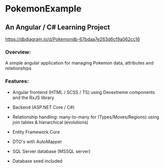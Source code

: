 # PokemonExample
## An Angular / C# Learning Project
https://dbdiagram.io/d/Pokemondb-67bdaa7e263d6cf9a062cc16

### Overview:
A simple angular application for managing Pokemon data, attributes and relationships

### Features:

- Angular frontend (HTML / SCSS / TS) using Devextreme components and the RxJS library

- Backend (ASP.NET Core / C#)

- Relationship handling: many-to-many for (Types/Moves/Regions) using join tables & hierarchical (evolutions)

- Entity Framework Core

- DTO's with AutoMapper

- SQL Server database (MSSQL server)

- Database seed included
